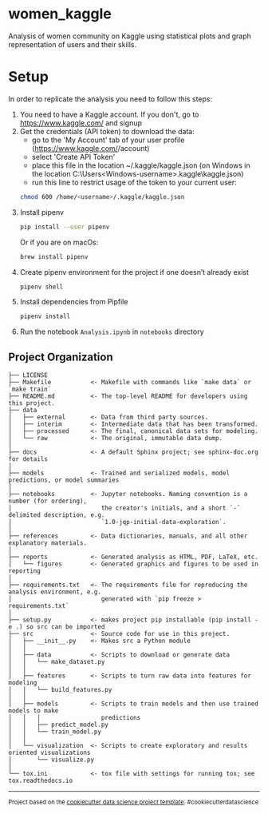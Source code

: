women_kaggle
==============================

Analysis of women community on Kaggle using statistical plots and graph representation of users and their skills.


# Setup
In order to replicate the analysis you need to follow this steps:
1. You need to have a Kaggle account. If you don't, go to https://www.kaggle.com/ and signup
2. Get the credentials (API token) to download the data:
    - go to the 'My Account' tab of your user profile (https://www.kaggle.com/<username>/account) 
    - select 'Create API Token'
    - place this file in the location ~/.kaggle/kaggle.json (on Windows in the location C:\Users\<Windows-username>\.kaggle\kaggle.json)
    - run this line to restrict usage of the token to your current user:
    ```bash
    chmod 600 /home/<username>/.kaggle/kaggle.json 
    ```
3. Install pipenv
    ```bash
    pip install --user pipenv
    ```
    Or if you are on macOs:
    ```bash
    brew install pipenv
    ```
3. Create pipenv environment for the project if one doesn’t already exist
    ```bash
    pipenv shell
    ```
4. Install dependencies from Pipfile
    ```bash
    pipenv install
    ```
5. Run the notebook `Analysis.ipynb` in `notebooks` directory

Project Organization
------------

    ├── LICENSE
    ├── Makefile           <- Makefile with commands like `make data` or `make train`
    ├── README.md          <- The top-level README for developers using this project.
    ├── data
    │   ├── external       <- Data from third party sources.
    │   ├── interim        <- Intermediate data that has been transformed.
    │   ├── processed      <- The final, canonical data sets for modeling.
    │   └── raw            <- The original, immutable data dump.
    │
    ├── docs               <- A default Sphinx project; see sphinx-doc.org for details
    │
    ├── models             <- Trained and serialized models, model predictions, or model summaries
    │
    ├── notebooks          <- Jupyter notebooks. Naming convention is a number (for ordering),
    │                         the creator's initials, and a short `-` delimited description, e.g.
    │                         `1.0-jqp-initial-data-exploration`.
    │
    ├── references         <- Data dictionaries, manuals, and all other explanatory materials.
    │
    ├── reports            <- Generated analysis as HTML, PDF, LaTeX, etc.
    │   └── figures        <- Generated graphics and figures to be used in reporting
    │
    ├── requirements.txt   <- The requirements file for reproducing the analysis environment, e.g.
    │                         generated with `pip freeze > requirements.txt`
    │
    ├── setup.py           <- makes project pip installable (pip install -e .) so src can be imported
    ├── src                <- Source code for use in this project.
    │   ├── __init__.py    <- Makes src a Python module
    │   │
    │   ├── data           <- Scripts to download or generate data
    │   │   └── make_dataset.py
    │   │
    │   ├── features       <- Scripts to turn raw data into features for modeling
    │   │   └── build_features.py
    │   │
    │   ├── models         <- Scripts to train models and then use trained models to make
    │   │   │                 predictions
    │   │   ├── predict_model.py
    │   │   └── train_model.py
    │   │
    │   └── visualization  <- Scripts to create exploratory and results oriented visualizations
    │       └── visualize.py
    │
    └── tox.ini            <- tox file with settings for running tox; see tox.readthedocs.io


--------

<p><small>Project based on the <a target="_blank" href="https://drivendata.github.io/cookiecutter-data-science/">cookiecutter data science project template</a>. #cookiecutterdatascience</small></p>
